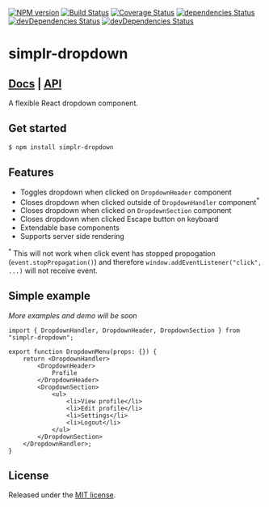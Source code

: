 [![NPM version](https://img.shields.io/npm/v/simplr-dropdown.svg)](https://www.npmjs.com/package/simplr-dropdown)
[![Build Status](https://travis-ci.org/SimplrJS/simplr-dropdown.svg?branch=master)](https://travis-ci.org/SimplrJS/simplr-dropdown)
[![Coverage Status](https://coveralls.io/repos/github/SimplrJS/simplr-dropdown/badge.svg?branch=master)](https://coveralls.io/github/SimplrJS/simplr-dropdown?branch=master)
[![dependencies Status](https://david-dm.org/SimplrJS/simplr-dropdown/status.svg)](https://david-dm.org/SimplrJS/simplr-dropdown)
[![devDependencies Status](https://david-dm.org/SimplrJS/simplr-dropdown/dev-status.svg)](https://david-dm.org/SimplrJS/simplr-dropdown?type=dev)
[![devDependencies Status](https://img.shields.io/npm/l/simplr-dropdown.svg)](https://npmjs.org/package/simplr-dropdown)

# simplr-dropdown

## [Docs](./docs/index.md) | [API](./docs/api/index.md)

A flexible React dropdown component.

## Get started 
```sh
$ npm install simplr-dropdown
```

## Features
- Toggles dropdown when clicked on `DropdownHeader` component
- Closes dropdown when clicked outside of `DropdownHandler` component<sup>*</sup>
- Closes dropdown when clicked on `DropdownSection` component
- Closes dropdown when clicked Escape button on keyboard
- Extendable base components
- Supports server side rendering

<sup>*</sup> This will not work when click event has stopped propogation (`event.stopPropagation()`) and therefore `window.addEventListener("click", ...)` will not receive event.

## Simple example
_More examples and demo will be soon_
```tsx
import { DropdownHandler, DropdownHeader, DropdownSection } from "simplr-dropdown";

export function DropdownMenu(props: {}) {
    return <DropdownHandler>
        <DropdownHeader>
            Profile
        </DropdownHeader>
        <DropdownSection>
            <ul>
                <li>View profile</li>
                <li>Edit profile</li>
                <li>Settings</li>
                <li>Logout</li>
            </ul>
        </DropdownSection>
    </DropdownHandler>;
}
```

## License
Released under the [MIT license](LICENSE).
